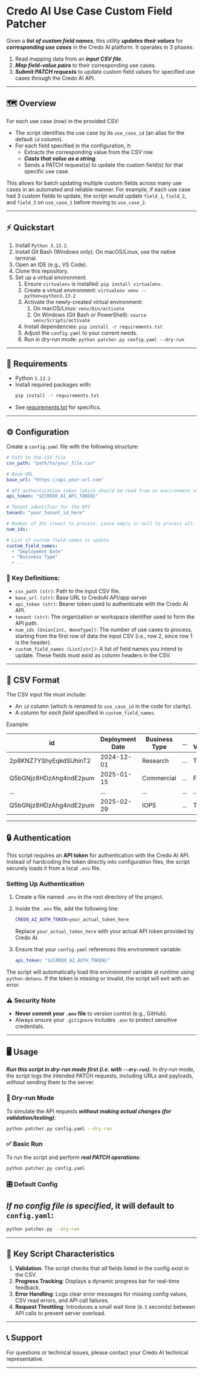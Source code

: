 # Credo AI Use Case Custom Field Patcher

Given a ***list of custom field names***, this utility ***updates their values*** for ***corresponding use cases*** in the Credo AI platform. It operates in 3 phases:
  1. Read mapping data from an ***input CSV file***.
  2. ***Map field-value pairs*** to their corresponding use cases.
  3. ***Submit PATCH requests*** to update custom field values for specified use cases through the Credo AI API.

---

## 🗺️ Overview

For each use case (row) in the provided CSV:
- The script identifies the use case by its `use_case_id` (an alias for the default `id` column).
- For each field specified in the configuration, it:
  - Extracts the corresponding value from the CSV row.
  - ***Casts that value as a string***.
  - Sends a PATCH request(s) to update the custom field(s) for that specific use case.

This allows for batch updating multiple custom fields across many use cases in an automated and reliable manner. For example, if each use case had 3 custom fields to update, the script would update `field_1`, `field_2`, and `field_3` on `use_case_1` before moving to `use_case_2`.

---

## ⚡ Quickstart
1. Install `Python 3.13.2`.
2. Install Git Bash (Windows only). On macOS/Linux, use the native terminal.
3. Open an IDE (e.g., VS Code).
4. Clone this repository.
5. Set up a virtual environment.
   1. Ensure `virtualenv` is installed: `pip install virtualenv`.
   2. Create a virtual environment: `virtualenv venv --python=python3.13.2`
   3. Activate the newly-created virtual environment:
      1. On macOS/Linux: `venv/bin/activate`
      2. On Windows (Git Bash or PowerShell): `source venv/Scripts/activate`
   4. Install dependencies: `pip install -r requirements.txt`
   5. Adjust the `config.yaml` to your current needs.
   6. Run in dry-run mode: `python patcher.py config.yaml --dry-run`


---

## 🧰 Requirements

- Python `3.13.2`
- Install required packages with:
  ```bash
  pip install -r requirements.txt
  ```
- See [requirements.txt](requirements.txt) for specifics.

---

## ⚙️ Configuration

Create a `config.yaml` file with the following structure:

```yaml
# Path to the CSV file
csv_path: "path/to/your_file.csv"

# Base URL
base_url: "https://api.your-url.com"

# API authentication token (which should be read from an environment variable)
api_token: "${CREDO_AI_API_TOKEN}"

# Tenant identifier for the API
tenant: "your_tenant_id_here"

# Number of IDs (rows) to process. Leave empty or null to process all.
num_ids:

# List of custom field names to update
custom_field_names:
  - "Deployment Date"
  - "Business Type"
  - ...
```

### 📖 Key Definitions:
- `csv_path (str)`: Path to the input CSV file.
- `base_url (str)`: Base URL to CredoAI API/app server
- `api_token (str)`: Bearer token used to authenticate with the Credo AI API.
- `tenant (str)`: The organization or workspace identifier used to form the API path.
- `num_ids (Union[int, NoneType])`: The number of use cases to process, starting from the first row of data the input CSV (i.e., row 2, since row 1 is the header).
- `custom_field_names (List[str])`: A list of field names you intend to update. These fields must exist as column headers in the CSV.

---

## 🧮 CSV Format

The CSV input file must include:
- An `id` column (which is renamed to `use_case_id` in the code for clarity).
- A column for *each field* specified in `custom_field_names`.

Example:

| id                       | Deployment Date  | Business Type | ...  | Is a Vendor |
|--------------------------|------------------|---------------|------|-------------|
| 2p8KNZ7YShyEqkdSUhinT2   | 2024-12-01       | Research      | ...  | TRUE        |
| Q5bGNjz8HDzAhg4ndE2pum   | 2025-01-15       | Commercial    | ...  | FALSE       |
| ...                      | ...              | ...           | ...  | ...         |
| Q5bGNjz8HDzAhg4ndE2pum   | 2025-02-29       | IOPS          | ...  | TRUE        |

---

## 🔒 Authentication

This script requires an **API token** for authentication with the Credo AI API. Instead of hardcoding the token directly into configuration files, the script securely loads it from a local `.env` file.

### Setting Up Authentication
1. Create a file named `.env` in the root directory of the project.
2. Inside the `.env` file, add the following line:

    ```bash
    CREDO_AI_AUTH_TOKEN=your_actual_token_here
    ```

   Replace `your_actual_token_here` with your actual API token provided by Credo AI.

3. Ensure that your `config.yaml` references this environment variable:

    ```yaml
    api_token: "${CREDO_AI_AUTH_TOKEN}"
    ```

The script will automatically load this environment variable at runtime using `python-dotenv`.
If the token is missing or invalid, the script will exit with an error.

### ⚠️ Security Note
- **Never commit your `.env` file** to version control (e.g., GitHub).
- Always ensure your `.gitignore` includes `.env` to protect sensitive credentials.

---


## 🖥️ Usage

***Run this script in dry-run mode first (i.e. with `--dry-run`).***
In dry-run mode, the script logs the intended PATCH requests, including URLs and payloads, *without* sending them to the server.

### 🧪 Dry-run Mode

To simulate the API requests ***without making actual changes (for validation/testing)***:
  ```bash
  python patcher.py config.yaml --dry-run
  ```

### ✅ Basic Run

To run the script and perform ***real PATCH operations***:
  ```bash
  python patcher.py config.yaml
  ```
### 🎛️ Default Config
***If no config file is specified***, it will default to `config.yaml`:
-
  ```bash
  python patcher.py --dry-run
  ```

---

## 🎯 Key Script Characteristics

1. **Validation**: The script checks that *all* fields listed in the config exist in the CSV.
2. **Progress Tracking**: Displays a dynamic progress bar for real-time feedback.
3. **Error Handling**: Logs clear error messages for missing config values, CSV read errors, and API call failures.
4. **Request Throttling**: Introduces a small wait time (`0.5` seconds) between API calls to prevent server overload.

---

## 📞 Support

For questions or technical issues, please contact your Credo AI technical representative.

---
